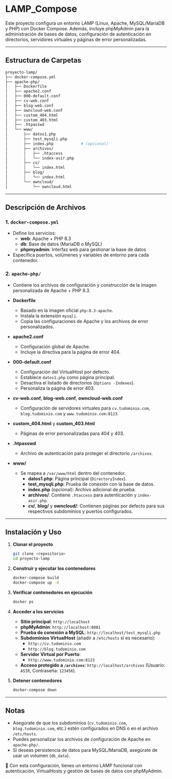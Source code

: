 # LAMP_Compose

Este proyecto configura un entorno LAMP (Linux, Apache, MySQL/MariaDB y PHP) con Docker Compose. Además, incluye phpMyAdmin para la administración de bases de datos, configuración de autenticación en directorios, servidores virtuales y páginas de error personalizadas.

---

## Estructura de Carpetas

```bash
proyecto-lamp/
├── docker-compose.yml
├── apache-php/
│   ├── Dockerfile
│   ├── apache2.conf
│   ├── 000-default.conf
│   ├── cv-web.conf
│   ├── blog-web.conf
│   ├── owncloud-web.conf
│   ├── custom_404.html
│   ├── custom_403.html
│   ├── .htpasswd
│   └── www/
│       ├── datos1.php
│       ├── test_mysqli.php
│       ├── index.php            # (opcional)
│       ├── archivos/
│       │   ├── .htaccess
│       │   └── index-asir.php
│       ├── cv/
│       │   └── index.html
│       ├── blog/
│       │   └── index.html
│       └── owncloud/
│           └── owncloud.html
```

---

## Descripción de Archivos

### 1. `docker-compose.yml`
   - Define los servicios:
     - **web**: Apache + PHP 8.3
     - **db**: Base de datos (MariaDB o MySQL)
     - **phpmyadmin**: Interfaz web para gestionar la base de datos
   - Especifica puertos, volúmenes y variables de entorno para cada contenedor.

### 2. `apache-php/`
   - Contiene los archivos de configuración y construcción de la imagen personalizada de Apache + PHP 8.3.

   - **Dockerfile**
     - Basado en la imagen oficial `php:8.3-apache`.
     - Instala la extensión `mysqli`.
     - Copia las configuraciones de Apache y los archivos de error personalizados.

   - **apache2.conf**
     - Configuración global de Apache.
     - Incluye la directiva para la página de error 404.

   - **000-default.conf**
     - Configuración del VirtualHost por defecto.
     - Establece `datos1.php` como página principal.
     - Desactiva el listado de directorios (`Options -Indexes`).
     - Personaliza la página de error 403.

   - **cv-web.conf**, **blog-web.conf**, **owncloud-web.conf**
     - Configuración de servidores virtuales para `cv.tudominio.com`, `blog.tudominio.com` y `www.tudominio.com:8123`.

   - **custom_404.html** y **custom_403.html**
     - Páginas de error personalizadas para 404 y 403.

   - **.htpasswd**
     - Archivo de autenticación para proteger el directorio `/archivos`.

   - **www/**
     - Se mapea a `/var/www/html` dentro del contenedor.
       - **datos1.php**: Página principal (`DirectoryIndex`).
       - **test_mysqli.php**: Prueba de conexión con la base de datos.
       - **index.php** (opcional): Archivo adicional de prueba.
       - **archivos/**: Contiene `.htaccess` para autenticación y `index-asir.php`.
       - **cv/**, **blog/** y **owncloud/**: Contienen páginas por defecto para sus respectivos subdominios y puertos configurados.

---

## Instalación y Uso

1. **Clonar el proyecto**
   ```bash
   git clone <repositorio>
   cd proyecto-lamp
   ```

2. **Construir y ejecutar los contenedores**
   ```bash
   docker-compose build
   docker-compose up -d
   ```

3. **Verificar contenedores en ejecución**
   ```bash
   docker ps
   ```

4. **Acceder a los servicios**
   - **Sitio principal**: `http://localhost`
   - **phpMyAdmin**: `http://localhost:8081`
   - **Prueba de conexión a MySQL**: `http://localhost/test_mysqli.php`
   - **Subdominios VirtualHost** (añadir a `/etc/hosts` si es necesario):
     - `http://cv.tudominio.com`
     - `http://blog.tudominio.com`
   - **Servidor Virtual por Puerto**:
     - `http://www.tudominio.com:8123`
   - **Acceso protegido a `/archivos`**: `http://localhost/archivos` (Usuario: `ASIR`, Contraseña: `123456`).

5. **Detener contenedores**
   ```bash
   docker-compose down
   ```

---

## Notas
- Asegúrate de que los subdominios (`cv.tudominio.com`, `blog.tudominio.com`, etc.) estén configurados en DNS o en el archivo `/etc/hosts`.
- Puedes personalizar los archivos de configuración de Apache en `apache-php/`.
- Si deseas persistencia de datos para MySQL/MariaDB, asegúrate de usar un volumen (`db_data`).

🚀 Con esta configuración, tienes un entorno LAMP funcional con autenticación, VirtualHosts y gestión de bases de datos con phpMyAdmin.

